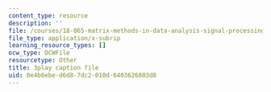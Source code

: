 ```yaml
---
content_type: resource
description: ''
file: /courses/18-065-matrix-methods-in-data-analysis-signal-processing-and-machine-learning-spring-2018/0e4b6ebed6d87dc2010d6403626803d8_sx00s7nYmRM.srt
file_type: application/x-subrip
learning_resource_types: []
ocw_type: OCWFile
resourcetype: Other
title: 3play caption file
uid: 0e4b6ebe-d6d8-7dc2-010d-6403626803d8
---
```

